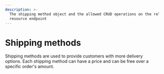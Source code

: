```yaml
---
description: >-
  The shipping method object and the allowed CRUD operations on the related
  resource endpoint
---
```


# Shipping methods

Shipping methods are used to provide customers with more delivery options. Each shipping method can have a price and can be free over a specific order's amount.
